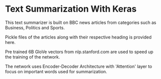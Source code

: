 # Text Summarization With Keras

This text summarizer is built on BBC news articles from categories
such as Business, Politics and Sports. 

Pickle files of the articles along with their respective heading is provided
here.

Pre trained 6B GloVe vectors from nlp.stanford.com are used to speed up the 
training of the network.

The network uses Encoder-Decoder Architecture with 'Attention' layer to focus
on important words used for summarization.
